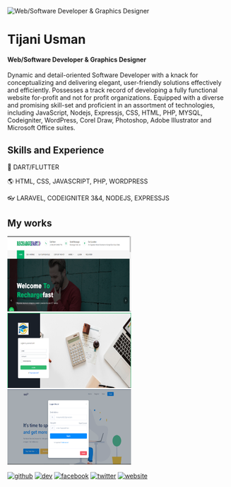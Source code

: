 ![Web/Software Developer & Graphics Designer](https://briangor.github.io/images/pic02.png)
# Tijani Usman
#### Web/Software Developer & Graphics Designer

Dynamic and detail-oriented Software Developer with a knack for conceptualizing and delivering elegant, user-friendly solutions effectively and efficiently. Possesses a track record of developing a fully functional website for-profit and not for profit organizations. Equipped with a diverse and promising skill-set and proficient in an assortment of technologies, including JavaScript, Nodejs, Expressjs, CSS, HTML, PHP, MYSQL, Codeigniter, WordPress, Corel Draw, Photoshop, Adobe Illustrator and Microsoft Office suites.

## Skills and Experience

📱 DART/FLUTTER

🌎 HTML, CSS, JAVASCRIPT, PHP, WORDPRESS

👓 LARAVEL, CODEIGNITER 3&4, NODEJS, EXPRESSJS

## My works
<p float="left">
<img src="https://github.com/Tijanieneye10/myportfolio/blob/master/public/uploads/Capture.PNG" width="280" height="170">
<img src="https://github.com/Tijanieneye10/myportfolio/blob/master/public/uploads/eduportal1.PNG" width="280" height="170">
<img src="https://github.com/Tijanieneye10/myportfolio/blob/master/public/uploads/sebede.PNG" width="280" height="170">
</p>






[<img src='https://cdn.jsdelivr.net/npm/simple-icons@3.0.1/icons/github.svg' alt='github' height='40'>](https://github.com/Tijanieneye10)  [<img src='https://cdn.jsdelivr.net/npm/simple-icons@3.0.1/icons/hashnode.svg' alt='dev' height='40'>](brainyworld)  [<img src='https://cdn.jsdelivr.net/npm/simple-icons@3.0.1/icons/facebook.svg' alt='facebook' height='40'>](https://www.facebook.com/usman.tijani2)  [<img src='https://cdn.jsdelivr.net/npm/simple-icons@3.0.1/icons/twitter.svg' alt='twitter' height='40'>](https://twitter.com/tijanieneye10)  [<img src='https://cdn.jsdelivr.net/npm/simple-icons@3.0.1/icons/icloud.svg' alt='website' height='40'>](about.me/brainyworld10)  


